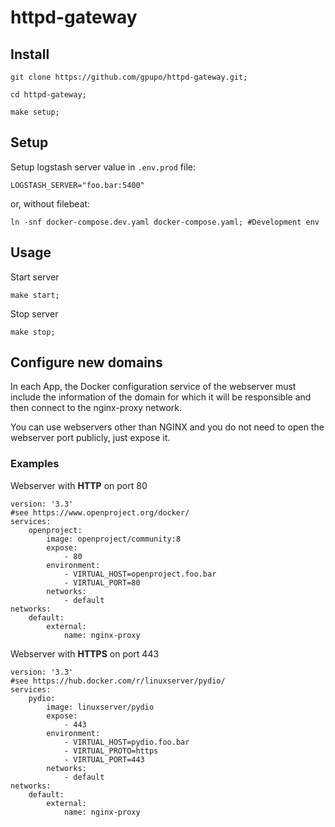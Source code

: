 # httpd-gateway


## Install

    git clone https://github.com/gpupo/httpd-gateway.git;

    cd httpd-gateway;

    make setup;

## Setup

Setup logstash server value in ``.env.prod`` file:

    LOGSTASH_SERVER="foo.bar:5400"

or, without filebeat:

    ln -snf docker-compose.dev.yaml docker-compose.yaml; #Development env

## Usage

Start server

    make start;

Stop server

    make stop;

## Configure new domains

In each App, the Docker configuration service of the webserver must include the information of the domain for which it will be responsible and then connect to the nginx-proxy network.

You can use webservers other than NGINX and you do not need to open the webserver port publicly, just expose it.

### Examples

Webserver with **HTTP** on port 80

```
version: '3.3'
#see https://www.openproject.org/docker/
services:
    openproject:
        image: openproject/community:8
        expose:
            - 80
        environment:
            - VIRTUAL_HOST=openproject.foo.bar
            - VIRTUAL_PORT=80
        networks:
            - default
networks:
    default:
        external:
            name: nginx-proxy
```

Webserver with **HTTPS** on port 443

```
version: '3.3'
#see https://hub.docker.com/r/linuxserver/pydio/
services:
    pydio:
        image: linuxserver/pydio
        expose:
            - 443
        environment:
            - VIRTUAL_HOST=pydio.foo.bar
            - VIRTUAL_PROTO=https
            - VIRTUAL_PORT=443
        networks:
            - default
networks:
    default:
        external:
            name: nginx-proxy
```
